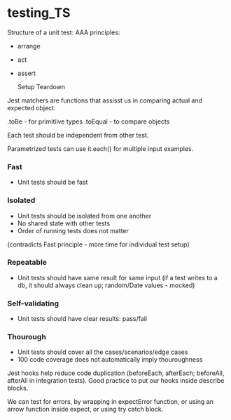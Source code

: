 # testing_TS

Structure of a unit test:
  AAA principles:
- arrange
- act
- assert

  Setup
  Teardown


Jest matchers are functions that assisst us in comparing actual and expected object.

.toBe - for primitiive types
.toEqual - to compare objects

Each test should be independent from other test.

Parametrized tests can use it.each() for multiple input examples.

### Fast

- Unit tests should be fast

### Isolated

- Unit tests should be isolated from one another
- No shared state with other tests
- Order of running tests does not matter

(contradicts Fast principle - more time for individual test setup)

### Repeatable

- Unit tests should have same result for same input (if a test writes to a db, it should always clean up; random/Date values - mocked)

### Self-validating

- Unit tests should have clear results: pass/fail

### Thourough

- Unit tests should cover all the cases/scenarios/edge cases
- 100 code coverage does not automatically imply thouroughness


Jest hooks help reduce code duplication (beforeEach, afterEach; beforeAll, afterAll in integration tests).
Good practice to put our hooks inside describe blocks.

We can test for errors, by wrapping in expectError function, or using an arrow function inside expect, or using try catch block.


